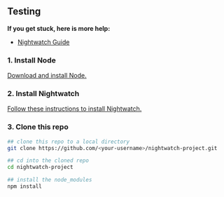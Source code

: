 ## Testing

**If you get stuck, here is more help:**

* [Nightwatch Guide]([https://on.cypress.io/support](https://nightwatchjs.org/guide/overview/what-is-nightwatch.html))
  
### 1. Install Node

[Download and install Node.](https://nodejs.org/pt-br/download/current)

### 2. Install Nightwatch

[Follow these instructions to install Nightwatch.]([https://on.cypress.io/installing-cypress](https://nightwatchjs.org/guide/quickstarts/create-and-run-a-nightwatch-test.html))

### 3. Clone this repo

```bash
## clone this repo to a local directory
git clone https://github.com/<your-username>/nightwatch-project.git

## cd into the cloned repo
cd nightwatch-project

## install the node_modules
npm install
